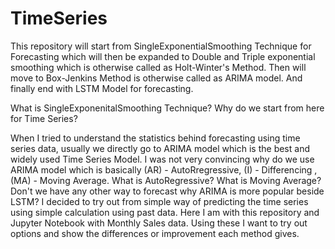 # TimeSeries

This repository will start from SingleExponentialSmoothing Technique for Forecasting which will then be expanded to Double and Triple exponential smoothing which is otherwise called as Holt-Winter's Method.  Then will move to Box-Jenkins Method is otherwise called as ARIMA model.  And finally end with LSTM Model for forecasting. 

What is SingleExponenitalSmoothing Technique? Why do we start from here for Time Series? 

When I tried to understand the statistics behind forecasting using time series data, usually we directly go to ARIMA model which is the best and widely used Time Series Model. I was not very convincing why do we use ARIMA model which is basically (AR) - AutoRregressive, (I) - Differencing , (MA) - Moving Average. What is AutoRegressive? What is Moving Average? Don't we have any other way to forecast why ARIMA is more popular beside LSTM?  I decided to try out from simple way of predicting the time series using simple calculation using past data. 
Here I am with this repository and Jupyter Notebook with Monthly Sales data.  Using these I want to try out options and show the differences or improvement each method gives. 
